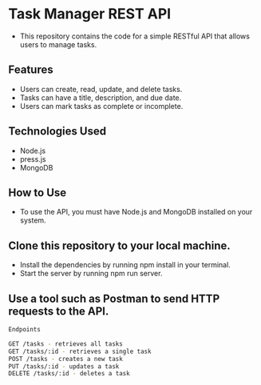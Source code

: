# Task Manager REST API
 * This repository contains the code for a simple RESTful API that allows users to manage tasks.

## Features
  * Users can create, read, update, and delete tasks.
  * Tasks can have a title, description, and due date.
  * Users can mark tasks as complete or incomplete.
## Technologies Used
  * Node.js
  * press.js
  * MongoDB
## How to Use
 * To use the API, you must have Node.js and MongoDB installed on your system.

## Clone this repository to your local machine.
 * Install the dependencies by running npm install in your terminal.
 * Start the server by running npm run server.
## Use a tool such as Postman to send HTTP requests to the API.
```bash
Endpoints

GET /tasks - retrieves all tasks
GET /tasks/:id - retrieves a single task
POST /tasks - creates a new task
PUT /tasks/:id - updates a task
DELETE /tasks/:id - deletes a task
```
